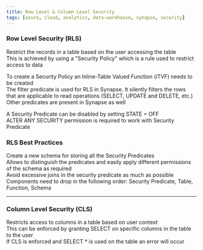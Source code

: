 ```yaml
---
title: Row Level & Column Level Security
tags: [azure, cloud, analytics, data-warehouse, synapse, security]
---
```


### Row Level Security (RLS)

Restrict the records in a table based on the user accessing the table  
This is achieved by using a "Security Policy" which is a rule used to restrict access to data

To create a Security Policy an Inline-Table Valued Function (iTVF) needs to be created  
The filter predicate is used for RLS in Synapse. It silently filters the rows that are applicable to read operations (SELECT, UPDATE and DELETE, etc.)  
Other predicates are present in Synapse as well

A Security Predicate can be disabled by setting STATE = OFF  
ALTER ANY SECURITY permission is required to work with Security Predicate

### RLS Best Practices

Create a new schema for storing all the Security Predicates  
Allows to distinguish the predicates and easily apply different permissions of the schema as required  
Avoid excessive joins in the security predicate as much as possible  
Components need to drop in the following order: Security Predicate, Table, Function, Schema

---

### Column Level Security (CLS)

Restricts access to columns in a table based on user context  
This can be enforced by granting SELECT on specific columns in the table to the user  
If CLS is enforced and SELECT * is used on the table an error will occur